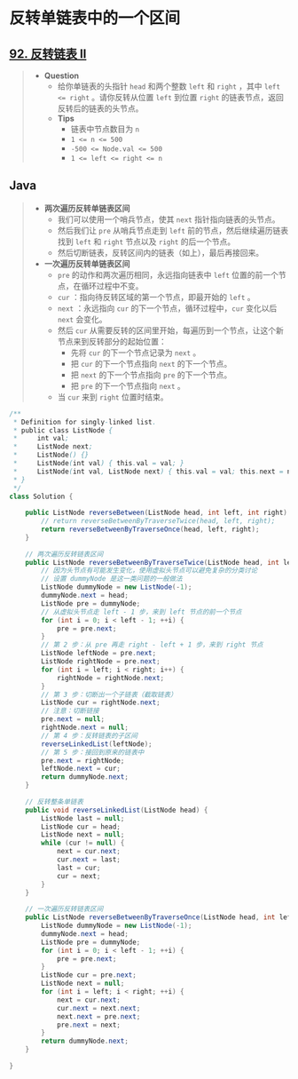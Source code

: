 # 反转单链表中的一个区间

## [92. 反转链表 II](https://leetcode.cn/problems/reverse-linked-list-ii/)

> - **Question**
>   - 给你单链表的头指针 `head` 和两个整数 `left` 和 `right` ，其中 `left <= right` 。请你反转从位置 `left` 到位置 `right` 的链表节点，返回反转后的链表的头节点。
>   - **Tips**
>     - 链表中节点数目为 `n`  
>     - `1 <= n <= 500`
>     - `-500 <= Node.val <= 500`
>     - `1 <= left <= right <= n`

## Java

> - **两次遍历反转单链表区间**
>   - 我们可以使用一个哨兵节点，使其 `next` 指针指向链表的头节点。
>   - 然后我们让 `pre` 从哨兵节点走到 `left` 前的节点，然后继续遍历链表找到 `left` 和 `right` 节点以及 `right` 的后一个节点。
>   - 然后切断链表，反转区间内的链表（如上），最后再接回来。
> - **一次遍历反转单链表区间**
>   - `pre` 的动作和两次遍历相同，永远指向链表中 `left` 位置的前一个节点，在循环过程中不变。
>   - `cur` ：指向待反转区域的第一个节点，即最开始的 `left` 。  
>   - `next` ：永远指向 `cur` 的下一个节点，循环过程中，`cur` 变化以后 `next` 会变化。
>   - 然后 `cur` 从需要反转的区间里开始，每遍历到一个节点，让这个新节点来到反转部分的起始位置：
>     - 先将 `cur` 的下一个节点记录为 `next` 。
>     - 把 `cur` 的下一个节点指向 `next` 的下一个节点。
>     - 把 `next` 的下一个节点指向 `pre` 的下一个节点。
>     - 把 `pre` 的下一个节点指向 `next` 。
>   - 当 `cur` 来到 `right` 位置时结束。

```java
/**
 * Definition for singly-linked list.
 * public class ListNode {
 *     int val;
 *     ListNode next;
 *     ListNode() {}
 *     ListNode(int val) { this.val = val; }
 *     ListNode(int val, ListNode next) { this.val = val; this.next = next; }
 * }
 */
class Solution {
    
    public ListNode reverseBetween(ListNode head, int left, int right) {
        // return reverseBetweenByTraverseTwice(head, left, right);
        return reverseBetweenByTraverseOnce(head, left, right);
    }
    
    // 两次遍历反转链表区间
    public ListNode reverseBetweenByTraverseTwice(ListNode head, int left, int right) {
        // 因为头节点有可能发生变化，使用虚拟头节点可以避免复杂的分类讨论
        // 设置 dummyNode 是这一类问题的一般做法
        ListNode dummyNode = new ListNode(-1);
        dummyNode.next = head;
        ListNode pre = dummyNode;
        // 从虚拟头节点走 left - 1 步，来到 left 节点的前一个节点
        for (int i = 0; i < left - 1; ++i) {
            pre = pre.next;
        }
        // 第 2 步：从 pre 再走 right - left + 1 步，来到 right 节点
        ListNode leftNode = pre.next;
        ListNode rightNode = pre.next;
        for (int i = left; i < right; i++) {
            rightNode = rightNode.next;
        }
        // 第 3 步：切断出一个子链表（截取链表）
        ListNode cur = rightNode.next;
        // 注意：切断链接
        pre.next = null;
        rightNode.next = null;
        // 第 4 步：反转链表的子区间
        reverseLinkedList(leftNode);
        // 第 5 步：接回到原来的链表中
        pre.next = rightNode;
        leftNode.next = cur;
        return dummyNode.next;
    }
    
    // 反转整条单链表
    public void reverseLinkedList(ListNode head) {
        ListNode last = null;
        ListNode cur = head;
        ListNode next = null;
        while (cur != null) {
            next = cur.next;
            cur.next = last;
            last = cur;
            cur = next;
        }
    }
    
    // 一次遍历反转链表区间
    public ListNode reverseBetweenByTraverseOnce(ListNode head, int left, int right) {
        ListNode dummyNode = new ListNode(-1);
        dummyNode.next = head;
        ListNode pre = dummyNode;
        for (int i = 0; i < left - 1; ++i) {
            pre = pre.next;
        }
        ListNode cur = pre.next;
        ListNode next = null;
        for (int i = left; i < right; ++i) {
            next = cur.next;
            cur.next = next.next;
            next.next = pre.next;
            pre.next = next;
        }
        return dummyNode.next;
    }
    
}
```
